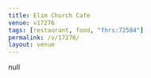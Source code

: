 ```yaml
---
title: Elim Church Cafe
venue: v17276
tags: [restaurant, food, "fhrs:72584"]
permalink: /v/17276/
layout: venue
---
```

null